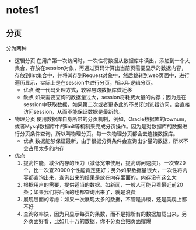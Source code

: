 # notes1

## 分页
  分为两种
  - 逻辑分页
    在用户第一次访问时，一次性将数据从数据库中读出，添加到一个大集合，存放在session对象，再通过页码计算出当前页需要显示的数据内容，存放到list集合中，并将其存到Request对象中，然后跳转到web页面中，进行遍历显示，实际上是在session中进行分页，所以叫逻辑分页。
    - 优点
        统一代码处理方式，较容易跨数据库做迁移
    - 缺点
        如果需要查询的数据量过大，session将耗费大量的内存；因为是在session中获取数据，如果第二次或者更多此的不关闭浏览器访问，会直接访问session，从而不能保证数据是最新的。
  - 物理分页
      使用数据库自身所带的分页机制，例如，Oracle数据库的rownum，或者Mysql数据库中的limit等机制来完成分页操作。因为是对数据库的数据进行分页条件查询，所以叫物理分页。每一次物理分页都会去连接数据库。
    - 优点
        数据能够保证最新，由于根据分页条件会查询出少量的数据，所以不会占用太多的内存
  - 优点
    1. 提高性能，减少内存的压力（减低宽带使用，提高访问速度）。一次查20个，比一次查20000个性能肯定更好；另外如果数据量很大，一次性将内容都查询出来，查询出来的结果是放在内存里面的，内存没有这么大
    2. 根据用户的需要，提供适当的数据。如新闻，一般人可能只看最近前20条；如果我们将后面的也都查询出来了，就是浪费
    3. 展现层面的考虑</span>：如果一次展现太多的数据，不管是排版，还是美观上都不好
    4. 查询效率快，因为只显示每页的条数，而不是把所有的数据加载出来，另外页面好看，比如几十万的数据，你不分页会把页面撑爆 
